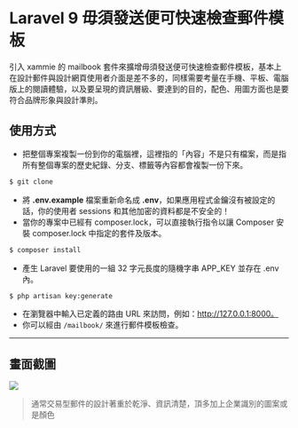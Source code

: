 # Laravel 9 毋須發送便可快速檢查郵件模板

引入 xammie 的 mailbook 套件來擴增毋須發送便可快速檢查郵件模板，基本上在設計郵件與設計網頁使用者介面是差不多的，同樣需要考量在手機、平板、電腦版上的閱讀體驗，以及要呈現的資訊層級、要達到的目的，配色、用圖方面也是要符合品牌形象與設計準則。

## 使用方式
- 把整個專案複製一份到你的電腦裡，這裡指的「內容」不是只有檔案，而是指所有整個專案的歷史紀錄、分支、標籤等內容都會複製一份下來。
```sh
$ git clone
```
- 將 __.env.example__ 檔案重新命名成 __.env__，如果應用程式金鑰沒有被設定的話，你的使用者 sessions 和其他加密的資料都是不安全的！
- 當你的專案中已經有 composer.lock，可以直接執行指令以讓 Composer 安裝 composer.lock 中指定的套件及版本。
```sh
$ composer install
```
- 產生 Laravel 要使用的一組 32 字元長度的隨機字串 APP_KEY 並存在 .env 內。
```sh
$ php artisan key:generate
```
- 在瀏覽器中輸入已定義的路由 URL 來訪問，例如：http://127.0.0.1:8000。
- 你可以經由 `/mailbook/` 來進行郵件模板檢查。

----
## 畫面截圖
![](https://i.imgur.com/PhXk6Xt.png)
> 通常交易型郵件的設計著重於乾淨、資訊清楚，頂多加上企業識別的圖案或是顏色